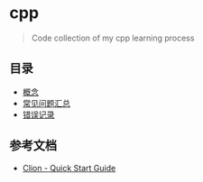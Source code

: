 # cpp

> Code collection of my cpp learning process

## 目录

- [概念](concept.md)
- [常见问题汇总](faq.md)
- [错误记录](error_record.md)

## 参考文档

- [Clion - Quick Start Guide](https://www.jetbrains.com/help/clion/clion-quick-start-guide.html)

